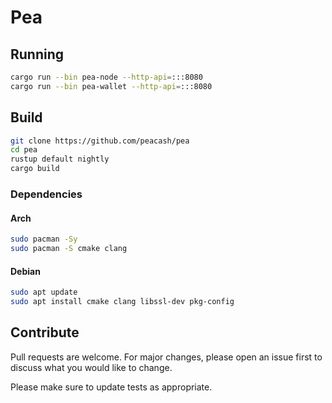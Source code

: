 # Pea

## Running

```bash
cargo run --bin pea-node --http-api=:::8080
cargo run --bin pea-wallet --http-api=:::8080
```

## Build

```bash
git clone https://github.com/peacash/pea
cd pea
rustup default nightly
cargo build
```

### Dependencies

#### Arch

```bash
sudo pacman -Sy
sudo pacman -S cmake clang
```

#### Debian

```bash
sudo apt update
sudo apt install cmake clang libssl-dev pkg-config
```

## Contribute

Pull requests are welcome. For major changes, please open an issue first to discuss what you would like to change.

Please make sure to update tests as appropriate.
